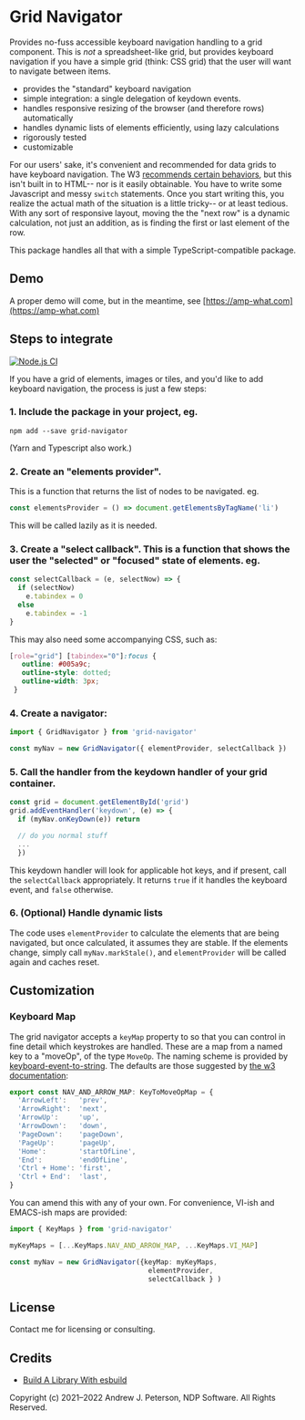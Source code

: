 # Grid Navigator

Provides no-fuss accessible keyboard navigation handling to a grid component. This is _not_ a spreadsheet-like grid, but provides keyboard navigation if you have a simple grid (think: CSS grid) that the user will want to navigate between items.

- provides the "standard" keyboard navigation
- simple integration: a single delegation of keydown events.
- handles responsive resizing of the browser (and therefore rows) automatically
- handles dynamic lists of elements efficiently, using lazy calculations
- rigorously tested
- customizable

For our users' sake, it's convenient and recommended for data grids to have keyboard navigation. The W3 [recommends certain behaviors](https://www.w3.org/TR/wai-aria-practices/#keyboard-interaction-for-data-grids), but this isn't built in to HTML-- nor is it easily obtainable. You have to write some Javascript and messy `switch` statements. Once you start writing this, you realize the actual math of the situation is a little tricky-- or at least tedious. With any sort of responsive layout, moving the the "next row" is a dynamic calculation, not just an addition, as is finding the first or last element of the row.

This package handles all that with a simple TypeScript-compatible package.

## Demo

A proper demo will come, but in the meantime, see [https://amp-what.com](https://amp-what.com)

## Steps to integrate

[![Node.js CI](https://github.com/ndp-software/grid-navigator/actions/workflows/node.js.yml/badge.svg)](https://github.com/ndp-software/grid-navigator/actions/workflows/node.js.yml)

If you have a grid of elements, images or tiles, and you'd like to add keyboard navigation, the process is just a few steps:

### 1. Include the package in your project, eg.
   ```shell
   npm add --save grid-navigator
   ```
   (Yarn and Typescript also work.)

### 2. Create an "elements provider".
This is a function that returns the list of nodes to be navigated. eg.
  ```typescript
  const elementsProvider = () => document.getElementsByTagName('li')
  ```
   This will be called lazily as it is needed.

### 3. Create a "select callback". This is a function that shows the user the "selected" or "focused" state of elements. eg.
```typescript
const selectCallback = (e, selectNow) => {
  if (selectNow)
    e.tabindex = 0
  else
    e.tabindex = -1
}
```
This may also need some accompanying CSS, such as:
```css
[role="grid"] [tabindex="0"]:focus {
   outline: #005a9c;
   outline-style: dotted;
   outline-width: 3px;
 }
 ```

### 4. Create a navigator:

```typescript
import { GridNavigator } from 'grid-navigator'

const myNav = new GridNavigator({ elementProvider, selectCallback })
```

### 5. Call the handler from the keydown handler of your grid container.
```typescript
const grid = document.getElementById('grid')
grid.addEventHandler('keydown', (e) => {
  if (myNav.onKeyDown(e)) return

  // do you normal stuff
  ...
  })
```
This keydown handler will look for applicable hot keys, and if present, call the `selectCallback` appropriately. It returns `true` if it handles the keyboard event, and `false` otherwise.

### 6. (Optional) Handle dynamic lists

The code uses `elementProvider` to calculate the elements that are being
navigated, but once calculated, it assumes they are stable. If the elements change, simply call `myNav.markStale()`, and `elementProvider` will be called again and caches reset.


## Customization

### Keyboard Map

The grid navigator accepts a `keyMap` property to so that you can
control in fine detail which keystrokes are handled. These are a map from a named key to a "moveOp", of the type `MoveOp`. The naming scheme is provided by [keyboard-event-to-string](https://www.npmjs.com/package/keyboard-event-to-string). The defaults are those suggested by [the w3 documentation](https://www.w3.org/TR/wai-aria-practices/#keyboard-interaction-for-data-grids):
```typescript
export const NAV_AND_ARROW_MAP: KeyToMoveOpMap = {
  'ArrowLeft':   'prev',
  'ArrowRight':  'next',
  'ArrowUp':     'up',
  'ArrowDown':   'down',
  'PageDown':    'pageDown',
  'PageUp':      'pageUp',
  'Home':        'startOfLine',
  'End':         'endOfLine',
  'Ctrl + Home': 'first',
  'Ctrl + End':  'last',
}
```
You can amend this with any of your own. For convenience, VI-ish and EMACS-ish maps are provided:
```typescript
import { KeyMaps } from 'grid-navigator'

myKeyMaps = [...KeyMaps.NAV_AND_ARROW_MAP, ...KeyMaps.VI_MAP]

const myNav = new GridNavigator({keyMap: myKeyMaps,
                                  elementProvider, 
                                  selectCallback } )
```

## License

Contact me for licensing or consulting.

## Credits
* [Build A Library With esbuild](https://medium.com/geekculture/build-a-library-with-esbuild-23235712f3c)

Copyright (c) 2021–2022 Andrew J. Peterson, NDP Software. All Rights Reserved.
